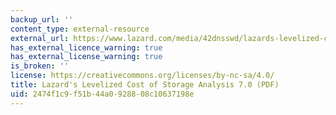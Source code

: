 ```yaml
---
backup_url: ''
content_type: external-resource
external_url: https://www.lazard.com/media/42dnsswd/lazards-levelized-cost-of-storage-version-70-vf.pdf
has_external_licence_warning: true
has_external_license_warning: true
is_broken: ''
license: https://creativecommons.org/licenses/by-nc-sa/4.0/
title: Lazard's Levelized Cost of Storage Analysis 7.0 (PDF)
uid: 2474f1c9-f51b-44a0-9288-08c10637198e
---
```

